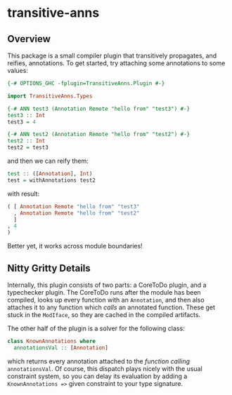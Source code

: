 # transitive-anns

## Overview

This package is a small compiler plugin that transitively propagates, and
reifies, annotations. To get started, try attaching some annotations to some
values:

```haskell
{-# OPTIONS_GHC -fplugin=TransitiveAnns.Plugin #-}

import TransitiveAnns.Types

{-# ANN test3 (Annotation Remote "hello from" "test3") #-}
test3 :: Int
test3 = 4

{-# ANN test2 (Annotation Remote "hello from" "test2") #-}
test2 :: Int
test2 = test3
```

and then we can reify them:

```haskell
test :: ([Annotation], Int)
test = withAnnotations test2
```

with result:

```haskell
( [ Annotation Remote "hello from" "test3"
  , Annotation Remote "hello from" "test2"
  ]
, 4
)
```

Better yet, it works across module boundaries!


## Nitty Gritty Details

Internally, this plugin consists of two parts: a CoreToDo plugin, and a
typechecker plugin. The CoreToDo runs after the module has been compiled, looks
up every function with an `Annotation`, and then also attaches it to any
function which *calls* an annotated function. These get stuck in the `ModIface`,
so they are cached in the compiled artifacts.

The other half of the plugin is a solver for the following class:

```haskell
class KnownAnnotations where
  annotationsVal :: [Annotation]
```

which returns every annotation attached to the *function calling*
`annotationsVal`. Of course, this dispatch plays nicely with the usual
constraint system, so you can delay its evaluation by adding a
`KnownAnnotations =>` given constraint to your type signature.

